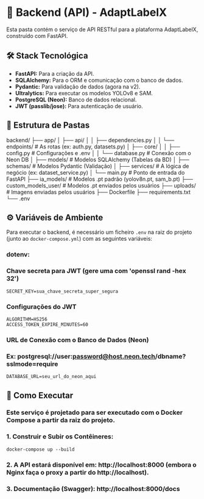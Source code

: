 # 🐍 Backend (API) - AdaptLabelX

Esta pasta contém o serviço de API RESTful para a plataforma AdaptLabelX, construído com FastAPI.

## 🛠️ Stack Tecnológica

* **FastAPI:** Para a criação da API.
* **SQLAlchemy:** Para o ORM e comunicação com o banco de dados.
* **Pydantic:** Para validação de dados (agora na v2).
* **Ultralytics:** Para executar os modelos YOLOv8 e SAM.
* **PostgreSQL (Neon):** Banco de dados relacional.
* **JWT (passlib/jose):** Para autenticação de usuário.

## 📂 Estrutura de Pastas

backend/ 
├── app/ 
│ ├── api/ │
│ ├── dependencies.py 
│ │ └── endpoints/ # As rotas (ex: auth.py, datasets.py) 
│ ├── core/ 
│ │ ├── config.py # Configurações e .env
│ │ └── database.py # Conexão com o Neon DB 
│ ├── models/ # Modelos SQLAlchemy (Tabelas da BD)
│ ├── schemas/ # Modelos Pydantic (Validação)
│ ├── services/ # A lógica de negócio (ex: dataset_service.py) 
│ └── main.py # Ponto de entrada do FastAPI
├── ia_models/ # Modelos .pt padrão (yolov8n.pt, sam_b.pt) 
├── custom_models_user/ # Modelos .pt enviados pelos usuários
├── uploads/ # Imagens enviadas pelos usuários
├── Dockerfile 
├── requirements.txt
└── .env

## ⚙️ Variáveis de Ambiente

Para executar o backend, é necessário um ficheiro `.env` na raiz do projeto (junto ao `docker-compose.yml`) com as seguintes variáveis:

### dotenv:
### Chave secreta para JWT (gere uma com 'openssl rand -hex 32')
```
SECRET_KEY=sua_chave_secreta_super_segura
```

### Configurações do JWT
```
ALGORITHM=HS256
ACCESS_TOKEN_EXPIRE_MINUTES=60
```

### URL de Conexão com o Banco de Dados (Neon)
### Ex: postgresql://user:password@host.neon.tech/dbname?sslmode=require
```
DATABASE_URL=seu_url_do_neon_aqui
```

## 🚀 Como Executar
### Este serviço é projetado para ser executado com o Docker Compose a partir da raiz do projeto.
### 1. Construir e Subir os Contêineres:
```
docker-compose up --build
```

### 2. A API estará disponível em: http://localhost:8000 (embora o Nginx faça o proxy a partir do http://localhost).

### 3. Documentação (Swagger): http://localhost:8000/docs